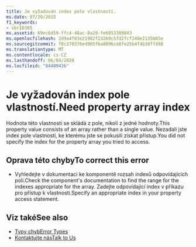```yaml
---
title: Je vyžadován index pole vlastností.
ms.date: 07/20/2015
f1_keywords:
- vbrID385
ms.assetid: 69ec6d59-ffc4-48ac-8a28-fe6853389843
ms.openlocfilehash: 2d9a4f83e21982f232b9c5fd2fcf240e2135b85e
ms.sourcegitcommit: f8c270376ed905f6a8896ce0fe25b4f4b38ff498
ms.translationtype: MT
ms.contentlocale: cs-CZ
ms.lasthandoff: 06/04/2020
ms.locfileid: "84409436"
---
```

# <a name="need-property-array-index"></a><span data-ttu-id="012a2-102">Je vyžadován index pole vlastností.</span><span class="sxs-lookup"><span data-stu-id="012a2-102">Need property array index</span></span>
<span data-ttu-id="012a2-103">Hodnota této vlastnosti se skládá z pole, nikoli z jedné hodnoty.</span><span class="sxs-lookup"><span data-stu-id="012a2-103">This property value consists of an array rather than a single value.</span></span> <span data-ttu-id="012a2-104">Nezadali jste index pole vlastností, ke kterému jste se pokusili získat přístup.</span><span class="sxs-lookup"><span data-stu-id="012a2-104">You did not specify the index for the property array you tried to access.</span></span>  
  
## <a name="to-correct-this-error"></a><span data-ttu-id="012a2-105">Oprava této chyby</span><span class="sxs-lookup"><span data-stu-id="012a2-105">To correct this error</span></span>  
  
- <span data-ttu-id="012a2-106">Vyhledejte v dokumentaci ke komponentě rozsah indexů odpovídajících poli.</span><span class="sxs-lookup"><span data-stu-id="012a2-106">Check the component's documentation to find the range for the indexes appropriate for the array.</span></span> <span data-ttu-id="012a2-107">Zadejte odpovídající index v příkazu pro přístup k vlastnosti.</span><span class="sxs-lookup"><span data-stu-id="012a2-107">Specify an appropriate index in your property access statement.</span></span>  
  
## <a name="see-also"></a><span data-ttu-id="012a2-108">Viz také</span><span class="sxs-lookup"><span data-stu-id="012a2-108">See also</span></span>

- [<span data-ttu-id="012a2-109">Typy chyb</span><span class="sxs-lookup"><span data-stu-id="012a2-109">Error Types</span></span>](../../programming-guide/language-features/error-types.md)
- [<span data-ttu-id="012a2-110">Kontaktujte nás</span><span class="sxs-lookup"><span data-stu-id="012a2-110">Talk to Us</span></span>](/visualstudio/ide/feedback-options)

